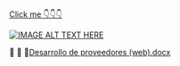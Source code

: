 [Click me 👇👇👇 ](#https://www.youtube.com/watch?v=yCL0T8FHRlA)  

[![IMAGE ALT TEXT HERE](https://img.youtube.com/vi/yCL0T8FHRlA/0.jpg)](https://www.youtube.com/watch?v=yCL0T8FHRlA)

📝 📝 📝[Desarrollo de proveedores (web).docx](https://github.com/user-attachments/files/16157679/Desarrollo.de.proveedores.web.docx)
